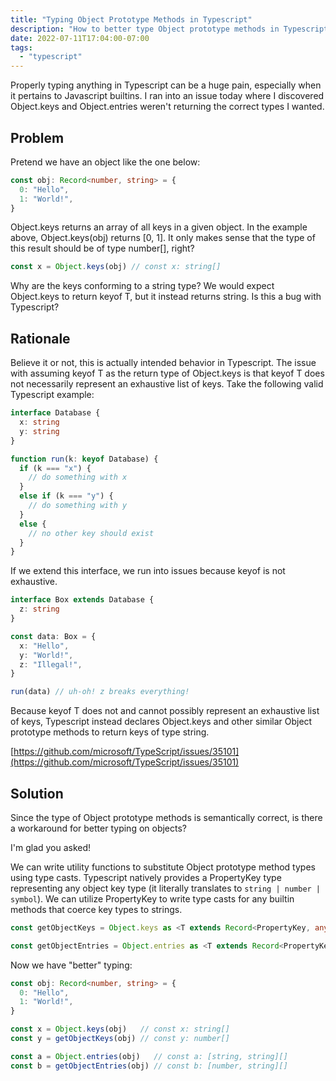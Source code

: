 ```yaml
---
title: "Typing Object Prototype Methods in Typescript"
description: "How to better type Object prototype methods in Typescript"
date: 2022-07-11T17:04:00-07:00
tags:
  - "typescript"
---
```


Properly typing anything in Typescript can be a huge pain, especially when it pertains to Javascript builtins. I ran into an issue today where I discovered Object.keys and Object.entries weren't returning the correct types I wanted.

## Problem

Pretend we have an object like the one below:

```ts
const obj: Record<number, string> = {
  0: "Hello",
  1: "World!",
}
```

Object.keys returns an array of all keys in a given object. In the example above, Object.keys(obj) returns [0, 1]. It only makes sense that the type of this result should be of type number[], right?

```ts
const x = Object.keys(obj) // const x: string[]
```

Why are the keys conforming to a string type? We would expect Object.keys to return keyof T, but it instead returns string. Is this a bug with Typescript?

## Rationale

Believe it or not, this is actually intended behavior in Typescript. The issue with assuming keyof T as the return type of Object.keys is that keyof T does not necessarily represent an exhaustive list of keys. Take the following valid Typescript example:

```ts
interface Database {
  x: string
  y: string
}

function run(k: keyof Database) {
  if (k === "x") {
    // do something with x
  }
  else if (k === "y") {
    // do something with y
  }
  else {
    // no other key should exist
  }
}
```

If we extend this interface, we run into issues because keyof is not exhaustive.

```ts
interface Box extends Database {
  z: string
}

const data: Box = {
  x: "Hello",
  y: "World!",
  z: "Illegal!",
}

run(data) // uh-oh! z breaks everything!
```

Because keyof T does not and cannot possibly represent an exhaustive list of keys, Typescript instead declares Object.keys and other similar Object prototype methods to return keys of type string.

[https://github.com/microsoft/TypeScript/issues/35101](https://github.com/microsoft/TypeScript/issues/35101)

## Solution

Since the type of Object prototype methods is semantically correct, is there a workaround for better typing on objects?

I'm glad you asked!

We can write utility functions to substitute Object prototype method types using type casts. Typescript natively provides a PropertyKey type representing any object key type (it literally translates to `string | number | symbol`). We can utilize PropertyKey to write type casts for any builtin methods that coerce key types to strings.

```ts
const getObjectKeys = Object.keys as <T extends Record<PropertyKey, any>>(obj: T) => (keyof T)[]

const getObjectEntries = Object.entries as <T extends Record<PropertyKey, any>>(obj: T) => [keyof T, T[keyof T]][]
```

Now we have "better" typing:

```ts
const obj: Record<number, string> = {
  0: "Hello",
  1: "World!",
}

const x = Object.keys(obj)   // const x: string[]
const y = getObjectKeys(obj) // const y: number[]

const a = Object.entries(obj)   // const a: [string, string][]
const b = getObjectEntries(obj) // const b: [number, string][]
```

